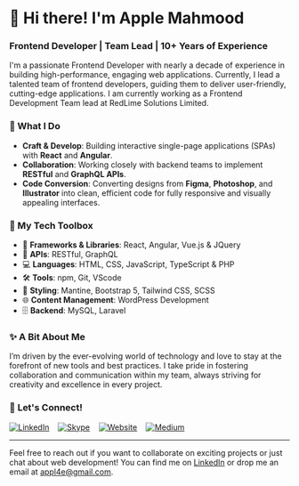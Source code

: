 # 👋 Hi there! I'm Apple Mahmood 

### Frontend Developer | Team Lead | 10+ Years of Experience

I'm a passionate Frontend Developer with nearly a decade of experience in building high-performance, engaging web applications. Currently, I lead a talented team of frontend developers, guiding them to deliver user-friendly, cutting-edge applications. I am currently working as a Frontend Development Team lead at RedLime Solutions Limited.

### 🚀 What I Do 
- **Craft & Develop**: Building interactive single-page applications (SPAs) with **React** and **Angular**.
- **Collaboration**: Working closely with backend teams to implement **RESTful** and **GraphQL APIs**.
- **Code Conversion**: Converting designs from **Figma**, **Photoshop**, and **Illustrator** into clean, efficient code for fully responsive and visually appealing interfaces. 

### 🔧 My Tech Toolbox 
- 🚀 **Frameworks & Libraries**: React, Angular, Vue.js & JQuery
- 🔗 **APIs**: RESTful, GraphQL 
- 💻 **Languages**: HTML, CSS, JavaScript, TypeScript & PHP
- 🛠️ **Tools**: npm, Git, VScode
- 🎨 **Styling**: Mantine, Bootstrap 5, Tailwind CSS, SCSS
- 🌐 **Content Management**: WordPress Development 
- 🗄️ **Backend**: MySQL, Laravel

### ✨ A Bit About Me 

I’m driven by the ever-evolving world of technology and love to stay at the forefront of new tools and best practices. I take pride in fostering collaboration and communication within my team, always striving for creativity and excellence in every project.

### 💬 **Let's Connect!** 
[![LinkedIn](https://img.shields.io/badge/LinkedIn-%230077B5.svg?style=flat&logo=linkedin&logoColor=white)](https://www.linkedin.com/in/apple-mahmood-95480332) &nbsp;&nbsp; [![Skype](https://img.shields.io/badge/Skype-%2300AFF0.svg?style=flat&logo=skype&logoColor=white)](skype:apple.mahmood?call) &nbsp;&nbsp; [![Website](https://img.shields.io/badge/Website-%23000000.svg?style=flat&logo=web&logoColor=white)](https://www.applemahmood.com/) &nbsp;&nbsp; [![Medium](https://img.shields.io/badge/Medium-%2312100E.svg?style=flat&logo=medium&logoColor=white)](https://medium.com/@appl4e)

---
Feel free to reach out if you want to collaborate on exciting projects or just chat about web development! You can find me on [LinkedIn](https://www.linkedin.com/in/apple-mahmood-95480332) or drop me an email at [appl4e@gmail.com](mailto:appl4e@gmail.com).

